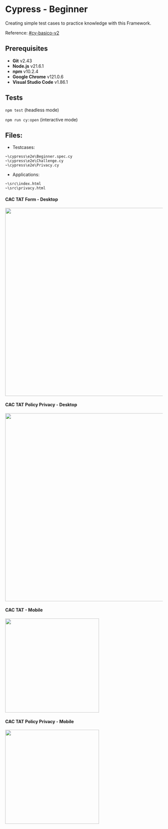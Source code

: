 # Cypress - Beginner
Creating simple test cases to practice knowledge with this Framework.

Reference: [#cy-basico-v2](https://github.com/wlsf82/cypress-basico-v2)

## Prerequisites
* __Git__ v2.43
* __Node.js__ v21.6.1
* __npm__ v10.2.4
* __Google Chrome__ v121.0.6
* __Visual Studio Code__ v1.86.1

## Tests
`npm test` (headless mode)

`npm run cy:open` (interactive mode)

## Files:
* Testcases:
```
~\cypress\e2e\Beginner.spec.cy
~\cypress\e2e\Challenge.cy
~\cypress\e2e\Privacy.cy
```

* Applications:
```
~\src\index.html
~\src\privacy.html
```

#### CAC TAT Form - Desktop
<img src="https://github.com/andreefarias/Cypress-Beginner/assets/73314261/e8bb5037-24a3-4000-8d31-41e52d5845b2" width="600">

#### CAC TAT Policy Privacy - Desktop
<img src="https://github.com/andreefarias/Cypress-Beginner/assets/73314261/c71deed5-0740-477a-9eef-5b259939ae71" width="600">

#### CAC TAT - Mobile
<img src="https://github.com/andreefarias/Cypress-Beginner/assets/73314261/aba8bff1-4800-4c08-b8b9-ecc1ad83a236" width="300">

#### CAC TAT Policy Privacy - Mobile
<img src="https://github.com/andreefarias/Cypress-Beginner/assets/73314261/60a4dc37-9b13-474b-96bc-fc4266972807" width="300">
